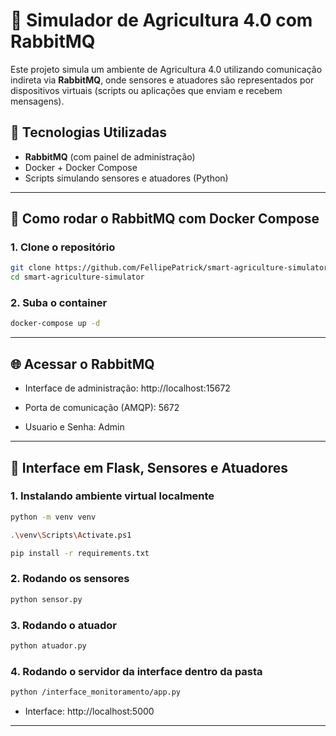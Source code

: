 # 🌾 Simulador de Agricultura 4.0 com RabbitMQ

Este projeto simula um ambiente de Agricultura 4.0 utilizando comunicação indireta via **RabbitMQ**, onde sensores e atuadores são representados por dispositivos virtuais (scripts ou aplicações que enviam e recebem mensagens).

## 🐇 Tecnologias Utilizadas

- **RabbitMQ** (com painel de administração)
- Docker + Docker Compose
- Scripts simulando sensores e atuadores (Python)

---
## 🚀 Como rodar o RabbitMQ com Docker Compose

### 1. Clone o repositório

```bash
git clone https://github.com/FellipePatrick/smart-agriculture-simulator
cd smart-agriculture-simulator
```

### 2. Suba o container

```bash
docker-compose up -d
```
---

## 🌐 Acessar o RabbitMQ

- Interface de administração: http://localhost:15672

- Porta de comunicação (AMQP): 5672

- Usuario e Senha: Admin
  
---

## 🐍 Interface em Flask, Sensores e Atuadores

### 1. Instalando ambiente virtual localmente
```bash
python -m venv venv
```
```bash
.\venv\Scripts\Activate.ps1
```
```bash
pip install -r requirements.txt
```
### 2. Rodando os sensores
```bash
python sensor.py
```

### 3. Rodando o atuador
```bash
python atuador.py
```

### 4. Rodando o servidor da interface dentro da pasta
```bash
python /interface_monitoramento/app.py
```
- Interface: http://localhost:5000
---
